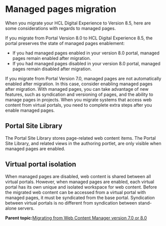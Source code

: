 # Managed pages migration

When you migrate your HCL Digital Experience to Version 8.5, here are some considerations with regards to managed pages.

If you migrate from Portal Version 8.0 to HCL Digital Experience 8.5, the portal preserves the state of managed pages enablement:

-   If you had managed pages enabled in your version 8.0 portal, managed pages remain enabled after migration.
-   If you had managed pages disabled in your version 8.0 portal, managed pages remain disabled after migration.

If you migrate from Portal Version 7.0, managed pages are not automatically enabled after migration. In this case, consider enabling managed pages after migration. With managed pages, you can take advantage of new features, such as syndication and versioning of pages, and the ability to manage pages in projects. When you migrate systems that access web content from virtual portals, you need to complete extra steps after you enable managed pages.

## Portal Site Library

The Portal Site Library stores page-related web content items. The Portal Site Library, and related views in the authoring portlet, are only visible when managed pages are enabled.

## Virtual portal isolation

When managed pages are disabled, web content is shared between all virtual portals. However, when managed pages are enabled, each virtual portal has its own unique and isolated workspace for web content. Before the migrated web content can be accessed from a virtual portal with managed pages, it must be syndicated from the base portal. Syndication between virtual portals is no different from syndication between stand-alone servers.

**Parent topic:**[Migrating from Web Content Manager version 7.0 or 8.0](../migrate/mig_content_from_7-0.md)

